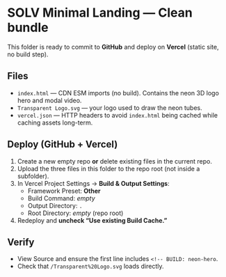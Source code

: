 # SOLV Minimal Landing — Clean bundle

This folder is ready to commit to **GitHub** and deploy on **Vercel** (static site, no build step).

## Files
- `index.html` — CDN ESM imports (no build). Contains the neon 3D logo hero and modal video.
- `Transparent Logo.svg` — your logo used to draw the neon tubes.
- `vercel.json` — HTTP headers to avoid `index.html` being cached while caching assets long-term.

## Deploy (GitHub + Vercel)
1. Create a new empty repo **or** delete existing files in the current repo.
2. Upload the three files in this folder to the repo root (not inside a subfolder).
3. In Vercel Project Settings → **Build & Output Settings**:
   - Framework Preset: **Other**
   - Build Command: _empty_
   - Output Directory: `.`
   - Root Directory: _empty_ (repo root)
4. Redeploy and **uncheck “Use existing Build Cache.”**

## Verify
- View Source and ensure the first line includes `<!-- BUILD: neon-hero`.
- Check that `/Transparent%20Logo.svg` loads directly.
